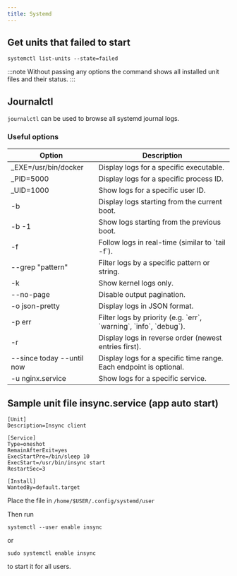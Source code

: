 ```yaml
---
title: Systemd
---
```


## Get units that failed to start

```
systemctl list-units --state=failed
```

:::note
Without passing any options the command shows all installed unit files and their status.
:::

## Journalctl

`journalctl` can be used to browse all systemd journal logs.

### Useful options

<table>
  <thead>
    <tr>
      <th>Option</th>
      <th>Description</th>
    </tr>
  </thead>
  <tbody>
    <tr>
      <td>_EXE=/usr/bin/docker</td>
      <td>Display logs for a specific executable.</td>
    </tr>
    <tr>
      <td>_PID=5000</td>
      <td>Display logs for a specific process ID.</td>
    </tr>
    <tr>
      <td>_UID=1000</td>
      <td>Show logs for a specific user ID.</td>
    </tr>
    <tr>
      <td>-b</td>
      <td>Display logs starting from the current boot.</td>
    </tr>
    <tr>
      <td>-b -1</td>
      <td>Show logs starting from the previous boot.</td>
    </tr>
    <tr>
      <td>-f</td>
      <td>Follow logs in real-time (similar to `tail -f`).</td>
    </tr>
    <tr>
      <td>--grep "pattern"</td>
      <td>Filter logs by a specific pattern or string.</td>
    </tr>
    <tr>
      <td>-k</td>
      <td>Show kernel logs only.</td>
    </tr>
    <tr>
      <td>--no-page</td>
      <td>Disable output pagination.</td>
    </tr>
    <tr>
      <td>-o json-pretty</td>
      <td>Display logs in JSON format.</td>
    </tr>
    <tr>
      <td>-p err</td>
      <td>Filter logs by priority (e.g. `err`, `warning`, `info`, `debug`).</td>
    </tr>
    <tr>
      <td>-r</td>
      <td>Display logs in reverse order (newest entries first).</td>
    </tr>
    <tr>
      <td>--since today --until now</td>
      <td>Display logs for a specific time range. Each endpoint is optional.</td>
    </tr>
    <tr>
      <td>-u nginx.service</td>
      <td>Show logs for a specific service.</td>
    </tr>
  </tbody>
</table>

## Sample unit file insync.service (app auto start)

```
[Unit]
Description=Insync client

[Service]
Type=oneshot
RemainAfterExit=yes
ExecStartPre=/bin/sleep 10
ExecStart=/usr/bin/insync start
RestartSec=3

[Install]
WantedBy=default.target
```

Place the file in `/home/$USER/.config/systemd/user`

Then run

```
systemctl --user enable insync
```

or

```
sudo systemctl enable insync
```

to start it for all users.
